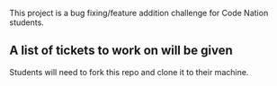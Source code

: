 This project is a bug fixing/feature addition challenge for Code Nation students.

## A list of tickets to work on will be given

Students will need to fork this repo and clone it to their machine.
